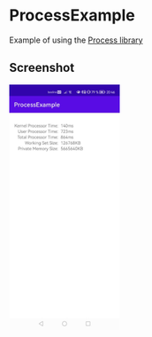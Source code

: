 # ProcessExample
Example of using the [Process library](https://github.com/ttldtor/Process)

## Screenshot

<img src="imgs/screenshot1.jpg" width="200"/>